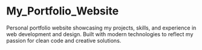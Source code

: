# My_Portfolio_Website
Personal portfolio website showcasing my projects, skills, and experience in web development and design. Built with modern technologies to reflect my passion for clean code and creative solutions.
